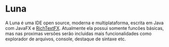 # Luna

A Luna é uma IDE open source, moderna e multiplataforma, escrita em Java com JavaFX e [RichTextFX](https://github.com/FXMisc/RichTextFX/). Atualmente ela possui somente funcões básicas, mas nas proximas versões serão incluidas mais funcionalidades como explorador de arquivos, console, destaque de sintaxe etc.